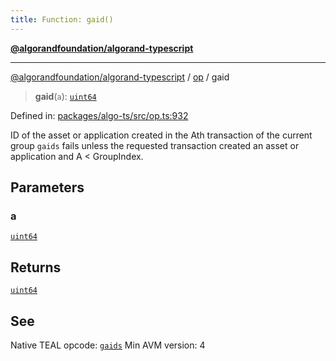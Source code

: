 ```yaml
---
title: Function: gaid()
---
```


[**@algorandfoundation/algorand-typescript**](../../README)

***

[@algorandfoundation/algorand-typescript](../../README) / [op](../README) / gaid



> **gaid**(`a`): [`uint64`](../../index/type-aliases/uint64)

Defined in: [packages/algo-ts/src/op.ts:932](https://github.com/algorandfoundation/puya-ts/blob/main/packages/algo-ts/src/op.ts#L932)

ID of the asset or application created in the Ath transaction of the current group
`gaids` fails unless the requested transaction created an asset or application and A < GroupIndex.

## Parameters

### a

[`uint64`](../../index/type-aliases/uint64)

## Returns

[`uint64`](../../index/type-aliases/uint64)

## See

Native TEAL opcode: [`gaids`](https://developer.algorand.org/docs/get-details/dapps/avm/teal/opcodes/v10/#gaids)
Min AVM version: 4